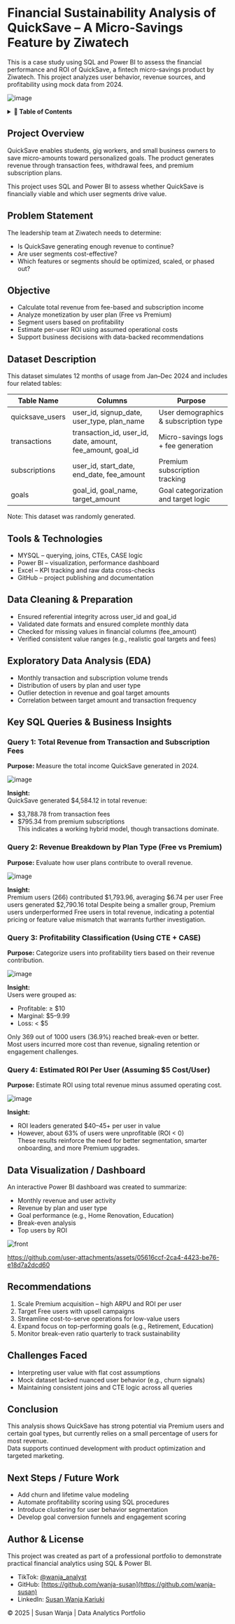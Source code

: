 # Financial Sustainability Analysis of QuickSave – A Micro-Savings Feature by Ziwatech

This is a case study using SQL and Power BI to assess the financial performance and ROI of QuickSave, a fintech micro-savings product by Ziwatech. This project analyzes user behavior, revenue sources, and profitability using mock data from 2024.

![image](https://github.com/user-attachments/assets/60ab212a-014e-41ce-b2cd-151b1762e168)

<details>
<summary><strong>📑 Table of Contents</strong></summary>

- [Project Overview](#project-overview)  
- [Problem Statement](#problem-statement)  
- [Objective](#objective)  
- [Dataset Description](#dataset-description)  
- [Tools & Technologies](#tools--technologies)  
- [Data Cleaning & Preparation](#data-cleaning--preparation)  
- [Exploratory Data Analysis (EDA)](#exploratory-data-analysis-eda)  
- [Key SQL Queries & Business Insights](#key-sql-queries--business-insights)  
  - [Query 1: Total Revenue](#query-1-total-revenue-from-transaction-and-subscription-fees)  
  - [Query 2: Revenue by Plan Type](#query-2-revenue-breakdown-by-plan-type-free-vs-premium)  
  - [Query 3: Profitability Classification](#query-3-profitability-classification-using-cte--case)  
  - [Query 4: Estimated ROI per User](#query-4-estimated-roi-per-user-assuming-5-costuser)  
- [Data Visualization / Dashboard](#data-visualization--dashboard)  
- [Recommendations](#recommendations)  
- [Challenges Faced](#challenges-faced)  
- [Conclusion](#conclusion)  
- [Next Steps / Future Work](#next-steps--future-work)  
- [Author & License](#author--license)

</details>

## Project Overview

QuickSave enables students, gig workers, and small business owners to save micro-amounts toward personalized goals. The product generates revenue through transaction fees, withdrawal fees, and premium subscription plans.

This project uses SQL and Power BI to assess whether QuickSave is financially viable and which user segments drive value.

## Problem Statement

The leadership team at Ziwatech needs to determine:
- Is QuickSave generating enough revenue to continue?
- Are user segments cost-effective?
- Which features or segments should be optimized, scaled, or phased out?

## Objective

- Calculate total revenue from fee-based and subscription income  
- Analyze monetization by user plan (Free vs Premium)  
- Segment users based on profitability  
- Estimate per-user ROI using assumed operational costs  
- Support business decisions with data-backed recommendations  

## Dataset Description

This dataset simulates 12 months of usage from Jan–Dec 2024 and includes four related tables:

| Table Name       | Columns                                | Purpose |
|------------------|----------------------------------------|---------|
| quicksave_users  | user_id, signup_date, user_type, plan_name | User demographics & subscription type |
| transactions     | transaction_id, user_id, date, amount, fee_amount, goal_id | Micro-savings logs + fee generation |
| subscriptions    | user_id, start_date, end_date, fee_amount | Premium subscription tracking |
| goals            | goal_id, goal_name, target_amount | Goal categorization and target logic |

Note: This dataset was randomly generated.



## Tools & Technologies

- MYSQL – querying, joins, CTEs, CASE logic  
- Power BI – visualization, performance dashboard  
- Excel – KPI tracking and raw data cross-checks  
- GitHub – project publishing and documentation

## Data Cleaning & Preparation

- Ensured referential integrity across user_id and goal_id  
- Validated date formats and ensured complete monthly data  
- Checked for missing values in financial columns (fee_amount)  
- Verified consistent value ranges (e.g., realistic goal targets and fees)

## Exploratory Data Analysis (EDA)

- Monthly transaction and subscription volume trends  
- Distribution of users by plan and user type  
- Outlier detection in revenue and goal target amounts  
- Correlation between target amount and transaction frequency


## Key SQL Queries & Business Insights

### Query 1: Total Revenue from Transaction and Subscription Fees

**Purpose:** Measure the total income QuickSave generated in 2024.

![image](https://github.com/user-attachments/assets/b7d0a92f-85c7-4b7e-8b96-69b47944ec38)

**Insight:**  
QuickSave generated $4,584.12 in total revenue:
- $3,788.78 from transaction fees  
- $795.34 from premium subscriptions  
This indicates a working hybrid model, though transactions dominate.

### Query 2: Revenue Breakdown by Plan Type (Free vs Premium)

**Purpose:** Evaluate how user plans contribute to overall revenue.

![image](https://github.com/user-attachments/assets/9cf13184-fa5a-4dad-b65a-6813ff1c6c63)

**Insight:**  
Premium users (266) contributed $1,793.96, averaging $6.74 per user
Free users generated $2,790.16 total
Despite being a smaller group, Premium users underperformed Free users in total revenue, indicating a potential pricing or feature value mismatch that warrants further investigation.

### Query 3: Profitability Classification (Using CTE + CASE)

**Purpose:** Categorize users into profitability tiers based on their revenue contribution.

![image](https://github.com/user-attachments/assets/ee8faa7b-5f9a-48da-9dc2-1cd160e3c35b)

**Insight:**  
Users were grouped as:
- Profitable: ≥ $10  
- Marginal: $5–9.99  
- Loss: < $5  

Only 369 out of 1000 users (36.9%) reached break-even or better.  
Most users incurred more cost than revenue, signaling retention or engagement challenges.


### Query 4: Estimated ROI Per User (Assuming $5 Cost/User)

**Purpose:** Estimate ROI using total revenue minus assumed operating cost.

![image](https://github.com/user-attachments/assets/c89c263b-ff24-4bbd-b52b-fbcb58e509e4)

**Insight:**  
- ROI leaders generated $40–45+ per user in value  
- However, about 63% of users were unprofitable (ROI < 0)  
These results reinforce the need for better segmentation, smarter onboarding, and more Premium upgrades.


## Data Visualization / Dashboard

An interactive Power BI dashboard was created to summarize:
- Monthly revenue and user activity  
- Revenue by plan and user type  
- Goal performance (e.g., Home Renovation, Education)  
- Break-even analysis  
- Top users by ROI

![front](https://github.com/user-attachments/assets/b988c40a-adc8-459b-b485-d565346a5c01)

https://github.com/user-attachments/assets/05616ccf-2ca4-4423-be76-e18d7a2dcd60

## Recommendations

1. Scale Premium acquisition – high ARPU and ROI per user  
2. Target Free users with upsell campaigns  
3. Streamline cost-to-serve operations for low-value users  
4. Expand focus on top-performing goals (e.g., Retirement, Education)  
5. Monitor break-even ratio quarterly to track sustainability

## Challenges Faced

- Interpreting user value with flat cost assumptions  
- Mock dataset lacked nuanced user behavior (e.g., churn signals)  
- Maintaining consistent joins and CTE logic across all queries  

## Conclusion

This analysis shows QuickSave has strong potential via Premium users and certain goal types, but currently relies on a small percentage of users for most revenue.  
Data supports continued development with product optimization and targeted marketing.

## Next Steps / Future Work

- Add churn and lifetime value modeling  
- Automate profitability scoring using SQL procedures  
- Introduce clustering for user behavior segmentation  
- Develop goal conversion funnels and engagement scoring

## Author & License

This project was created as part of a professional portfolio to demonstrate practical financial analytics using SQL & Power BI.

- TikTok: [@wanja_analyst](https://www.tiktok.com/@wanja_analyst)
- GitHub: [https://github.com/wanja-susan](https://github.com/wanja-susan)    
- LinkedIn: [Susan Wanja Kariuki](https://www.linkedin.com/in/susan-wanja-1b63a6234/)  

© 2025 | Susan Wanja | Data Analytics Portfolio
